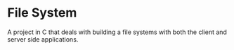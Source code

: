 # File System 
A project in C that deals with building a file systems with both the client and server side applications. 
